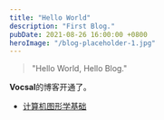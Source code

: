 ```yaml
---
title: "Hello World"
description: "First Blog."
pubDate: 2021-08-26 16:00:00 +0800
heroImage: "/blog-placeholder-1.jpg"
---
```


> "Hello World, Hello Blog."

**Vocsal**的博客开通了。

- [计算机图形学基础](/blog/basic-mathematics-of-computer-graphics)
